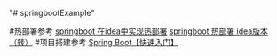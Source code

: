 "# springbootExample" 

#热部署参考
[springboot 在idea中实现热部署](https://blog.csdn.net/xusheng_Mr/article/details/78771746)
[springboot 热部署 idea版本（转）](https://www.cnblogs.com/a8457013/p/8065827.html)
#项目搭建参考
[Spring Boot【快速入门】](https://www.cnblogs.com/wmyskxz/p/9010832.html)

#

